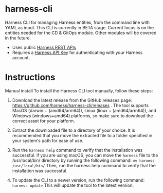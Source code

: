 # harness-cli
Harness CLI for managing Harness entities, from the command line with YAML as input. This CLI is currently in BETA stage.
Current focus is on the entities needed for the CD & GitOps module. Other modules will be covered in the future.

- Uses public [Harness REST APIs](https://apidocs.harness.io/)
- Requires a [Harness API Key](https://developer.harness.io/docs/platform/user-management/add-and-manage-api-keys/) for authenticating with your Harness account. 

# Instructions
Manual install
To install the Harness CLI tool manually, follow these steps:

1. Download the latest release from the GitHub releases page: https://github.com/harness/harness-cli/releases .
   The tool supports MacOS (darwin + (amd64/arm64)), Linux (linux + (amd64/arm64)), and Windows (windows+amd64) platforms, so make sure to download the correct asset for your 
   platform.
2. Extract the downloaded file to a directory of your choice. It is recommended that you move the extracted file to a folder specified in your system's path for ease of use.
3. Run the `harness help` command to verify that the installation was successful.
If you are using macOS, you can move the `harness` file to the /usr/local/bin/ directory by running the following command:
  `mv harness /usr/local/bin/`
   Then, run the harness help command to verify that the installation was successful.

4. To update the CLI to a newer version, run the following command:
   `harness update`
   This will update the tool to the latest version.

